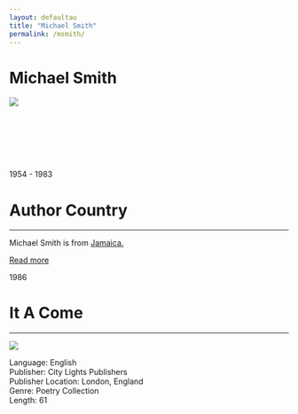 ```yaml
---
layout: defaultau
title: "Michael Smith"
permalink: /msmith/
---
```

<!-- partial:index.partial.html -->
<div class="content">
    <h1>Michael Smith</h1>
    <div class="quote">
        <div><img src="https://2.bp.blogspot.com/_Ca61V1Z1LU0/THIiT8Oe4uI/AAAAAAAALQM/a6QKhY4f9gE/s1600/michael+smith+foto+3.jpg" class="logo"></div>
    </div>
    <div class="timeline">
        <div style="padding-bottom:100px;"></div>
        <div class="block">
            <div class="date right"><p class="right">1954 - 1983</p></div>
            <div class="dot"></div>
            <div class="left first">
            <div class="author_country">
                <h1>Author Country</h1><hr>
          <div class="aclocation">  <p>Michael Smith is from <a href="{{ site.baseurl }}/4">Jamaica.</a></p></div>
              <div class="acreadmore">  <a href="https://en.wikipedia.org/wiki/Mikey_Smith" target="_blank">Read more</a></div>
            </div>
            </div>
        </div>
        <div class="block">
            <div class="date left"><p class="left">1986</p></div>
            <div class="dot"></div>
            <div class="right">
                <h1>It A Come</h1><hr>
                <p><img src="https://images-na.ssl-images-amazon.com/images/I/51FaLPMCs6L._SX343_BO1,204,203,200_.jpg"></p>
                <p>
                Language: English<br>
                Publisher: City Lights Publishers<br>
                Publisher Location: London, England<br>
                Genre: Poetry Collection<br>
                Length: 61<br>
                </p>
            </div>
        </div>
      </div>
<!-- partial -->
  <script src='https://cdnjs.cloudflare.com/ajax/libs/jquery/3.1.1/jquery.min.js'></script><script  src="assets/js/authorscript.js"></script>           

